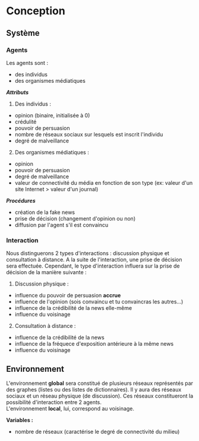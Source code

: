 # Conception

## Système

### Agents
Les agents sont :
- des individus
- des organismes médiatiques

**_Attributs_**

1. Des individus :
- opinion (binaire, initialisée à 0)
- crédulité
- pouvoir de persuasion
- nombre de réseaux sociaux sur lesquels est inscrit l'individu
- degré de malveillance

2. Des organismes médiatiques :
- opinion
- pouvoir de persuasion
- degré de malveillance
- valeur de connectivité du média en fonction de son type (ex: valeur d'un site Internet > valeur d'un journal)

**_Procédures_**

- création de la fake news
- prise de décision (changement d'opinion ou non)
- diffusion par l'agent s'il est convaincu

 ### Interaction
 Nous distinguerons 2 types d'interactions : discussion physique et consultation à distance. A la suite de l'interaction, une prise de décision sera effectuée. Cependant, le type d'interaction influera sur la prise de décision de la manière suivante :
 
 1. Discussion physique :
 - influence du pouvoir de persuasion **accrue**
 - influence de l'opinion (sois convaincu et tu convaincras les autres...)
 - influence de la crédibilité de la news elle-même
 - influence du voisinage
 
 2. Consultation à distance :
 - influence de la crédibilité de la news
 - influence de la fréquece d'exposition antérieure à la même news
 - influence du voisinage

## Environnement
L'environnement **global** sera constitué de plusieurs réseaux représentés par des graphes (listes ou des listes de dictionnaires). Il y aura des réseaux sociaux et un réseau physique (de discussion). Ces réseaux constitueront la possibilité d'interaction entre 2 agents.  
L'environnement **local**, lui, correspond au voisinage.

**__Variables :__**  
- nombre de réseaux (caractérise le degré de connectivité du milieu)
